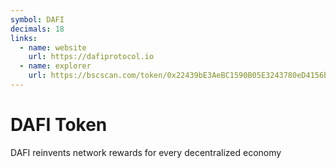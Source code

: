 ```yaml
---
symbol: DAFI
decimals: 18
links:
  - name: website
    url: https://dafiprotocol.io
  - name: explorer
    url: https://bscscan.com/token/0x22439bE3AeBC1590B05E3243780eD4156b629604
---
```


# DAFI Token

DAFI reinvents network rewards for every decentralized economy
